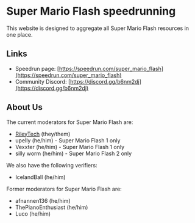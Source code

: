 # Super Mario Flash speedrunning

This website is designed to aggregate all Super Mario Flash resources in one place.

## Links
- Speedrun page: [https://speedrun.com/super_mario_flash](https://speedrun.com/super_mario_flash)
- Community Discord: [https://discord.gg/b6nm2dj](https://discord.gg/b6nm2dj)

## About Us

The current moderators for Super Mario Flash are:

- [RileyTech](https://rayyaw.github.io) (they/them)
- upelly (he/him) - Super Mario Flash 1 only
- Vexxter (he/him) - Super Mario Flash 1 only
- silly worm (he/him) - Super Mario Flash 2 only

We also have the following verifiers:

- IcelandBall (he/him)

Former moderators for Super Mario Flash are:

- afnannen136 (he/him)
- ThePianoEnthusiast (he/him)
- Luco (he/him)


